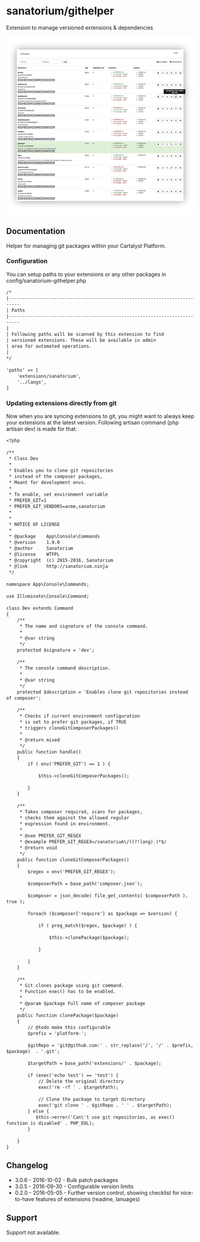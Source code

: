# sanatorium/githelper

Extension to manage versioned extensions & dependencies

![Preview](preview.png)

## Documentation

Helper for managing git packages within your Cartalyst Platform.

### Configuration

You can setup paths to your extensions or any other packages in config/sanatorium-githelper.php

    /*
    |--------------------------------------------------------------------------
    | Paths
    |--------------------------------------------------------------------------
    |
    | Following paths will be scanned by this extension to find
    | versioned extensions. These will be available in admin
    | area for automated operations.
    |
    */

    'paths' => [
        'extensions/sanatorium',
        '../langs',
    ]
    
### Updating extensions directly from git

Now when you are syncing extensions to git, you might want to always keep your extensions at the latest version. Following artisan command (php artisan dev) is made for that:

    <?php
    
    /**
     * Class Dev
     *
     * Enables you to clone git repositories
     * instead of the composer packages,
     * Meant for development envs.
     *
     * To enable, set environment variable
     * PREFER_GIT=1
     * PREFER_GIT_VENDORS=acme,sanatorium
     *
     *
     * NOTICE OF LICENSE
     *
     * @package    App\Console\Commands
     * @version    1.0.0
     * @author     Sanatorium
     * @license    WTFPL
     * @copyright  (c) 2015-2016, Sanatorium
     * @link       http://sanatorium.ninja
     */
    
    namespace App\Console\Commands;
    
    use Illuminate\Console\Command;
    
    class Dev extends Command
    {
        /**
         * The name and signature of the console command.
         *
         * @var string
         */
        protected $signature = 'dev';
    
        /**
         * The console command description.
         *
         * @var string
         */
        protected $description = 'Enables clone git repositories instead of composer';
    
        /**
         * Checks if current environment configuration
         * is set to prefer git packages, if TRUE
         * triggers cloneGitComposerPackages()
         *
         * @return mixed
         */
        public function handle()
        {
            if ( env('PREFER_GIT') == 1 ) {
                
                $this->cloneGitComposerPackages();
                
            }
        }
    
        /**
         * Takes composer required, scans for packages,
         * checks them against the allowed regular
         * expression found in environment.
         *
         * @see PREFER_GIT_REGEX
         * @example PREFER_GIT_REGEX=/sanatorium\/((?!lang).)*$/
         * @return void
         */
        public function cloneGitComposerPackages()
        {
            $regex = env('PREFER_GIT_REGEX');
    
            $composerPath = base_path('composer.json');
            
            $composer = json_decode( file_get_contents( $composerPath ), true );
    
            foreach ($composer['require'] as $package => $version) {
    
                if ( preg_match($regex, $package) ) {
    
                    $this->clonePackage($package);
    
                }
    
            }
        }
    
        /**
         * Git clones package using git command.
         * Function exec() has to be enabled.
         *
         * @param $package Full name of composer package
         */
        public function clonePackage($package)
        {
            // @todo make this configurable
            $prefix = 'platform-';
    
            $gitRepo = 'git@github.com:' . str_replace('/', '/' . $prefix, $package)  . '.git';
    
            $targetPath = base_path('extensions/' . $package);
    
            if (exec('echo test') == 'test') {
                // Delete the original directory
                exec('rm -rf ' . $targetPath);
    
                // Clone the package to target directory
                exec('git clone ' . $gitRepo . ' ' . $targetPath);
            } else {
               $this->error('Can\'t use git repositories, as exec() function is disabled' . PHP_EOL);
            }
    
        }
    }

## Changelog

- 3.0.6 - 2016-10-02 - Bulk patch packages
- 3.0.5 - 2016-09-30 - Configurable version limits
- 0.2.0 - 2016-05-05 - Further version control, showing checklist for nice-to-have features of extensions (readme, lanuages)

## Support

Support not available.